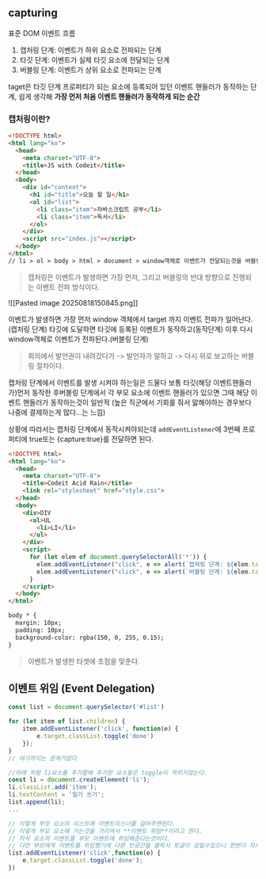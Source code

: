 ## capturing
표준 DOM 이벤트 흐름
1. 캡처링 단계: 이벤트가 하위 요소로 전파되는 단계
2. 타깃 단계: 이벤트가 실제 타깃 요소에 전달되는 단계
3. 버블링 단계: 이벤트가 상위 요소로 전파되는 단계

taget은 타깃 단계 프로퍼티가 되는 요소에 등록되어 있던 이벤트 핸들러가 동작하는 단계, 쉽게 생각해 **가장 먼저 처음 이벤트 핸들러가 동작하게 되는 순간**

### **캡처링이란?**
```html
<!DOCTYPE html>
<html lang="ko">
  <head>
    <meta charset="UTF-8">
    <title>JS with Codeit</title>
  </head>
  <body>
    <div id="content">
      <h1 id="title">오늘 할 일</h1>
      <ol id="list">
        <li class="item">자바스크립트 공부</li>
        <li class="item">독서</li>
      </ol>
    </div>
    <script src="index.js"></script>
  </body>
</html>
// li > ol > body > html > document > window객체로 이벤트가 전달되는것을 버블링이라고했다.
```
> 캡처링은 이벤트가 발생하면 가장 먼저, 그리고 버블링의 반대 방향으로 진행되는 이벤트 전파 방식이다.

![[Pasted image 20250818150845.png]]

이벤트가 발생하면 가장 먼저 window 객체에서 target 까지 이벤트 전파가 일어난다.(캡처링 단계)
타깃에 도달하면 타깃에 등록된 이벤트가 동작하고(동작단계)
이후 다시 window객체로 이벤트가 전파된다.(버블링 단계)
> 회의에서 발언권이 내려갔다가 -> 발언자가 말하고 -> 다시 위로 보고하는 버블링 절차이다.

캡처링 단계에서 이벤트를 발생 시켜야 하는일은 드물다 보통 타깃(해당 이벤트핸들러가)먼저 동작한 후버블링 단계에서 각 부모 요소에 이벤트 핸들러가 있으면 그때 해당 이벤트 핸들러가 동작하는것이 일반적 (높은 직군에서 기회를 줘서 맗해야하는 경우보다 나중에 결제하는게 많다...는 느낌)

상황에 따라서는 캡처링 단계에서 동작시켜야되는데 `addEventListener`에 3번째 프로퍼티에 true또는 {capture:true}를 전달하면 된다.
```html
<!DOCTYPE html>
<html lang="ko">
  <head>
    <meta charset="UTF-8">
    <title>Codeit Acid Rain</title>
    <link rel="stylesheet" href="style.css">
  </head>
  <body>
    <div>DIV
      <ul>UL
        <li>LI</li>
      </ul>
    </div>  
    <script>
      for (let elem of document.querySelectorAll('*')) {
        elem.addEventListener("click", e => alert(`캡쳐링 단계: ${elem.tagName}`), true);
        elem.addEventListener("click", e => alert(`버블링 단계: ${elem.tagName}`));
      }
    </script>
  </body>
</html>

body * {
  margin: 10px;
  padding: 10px;
  background-color: rgba(150, 0, 255, 0.15);
}

```
> 이벤트가 발생한 타겟에 초점을 맞춘다.

## 이벤트 위임 (Event Delegation)
```js
const list = document.querySelector('#list')

for (let item of list.children) {
	item.addEventListener('click', function(e) {
		e.target.classList.toggle('done')
	});
}
// 여기까지는 문제가없다

//아래 처럼 li요소를 추가할때 추가한 요소들은 toggle이 먹히지않는다.
const li = document.createElement('li');
li.classList.add('item');
li.textContent = '일기 쓰기';
list.append(li);
...

// 이렇게 부모 요소의 리스트에 이벤트리스너를 걸어주면된다.
// 이렇게 부모 요소에 거는것을 가리켜서 **이벤트 위임**이라고 한다.
// 자식 요소의 이벤트를 부모 이벤트에 위임해준다는것이다.
// 다만 부모에게 이벤트를 위임했기에 다른 빈공간을 클릭시 토글이 걸릴수있으니 한번더 자세하게 처리를 해줘야한다.
list.addEventListener('click',function(e) {
	e.target.classList.toggle('done');
})
```
